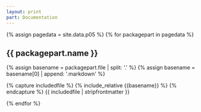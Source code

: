 ```yaml
---
layout: print
part: Documentation
---
```


{% assign pagedata = site.data.p05 %}
{% for packagepart in pagedata %}
## {{ packagepart.name }}
  {% assign basename = packagepart.file | split: '.' %}
  {% assign basename = basename[0] | append: '.markdown' %}

  {% capture includedfile %}
      {% include_relative {{basename}} %}
  {% endcapture %}
  {{ includedfile | stripfrontmatter }}
  
{% endfor %}

